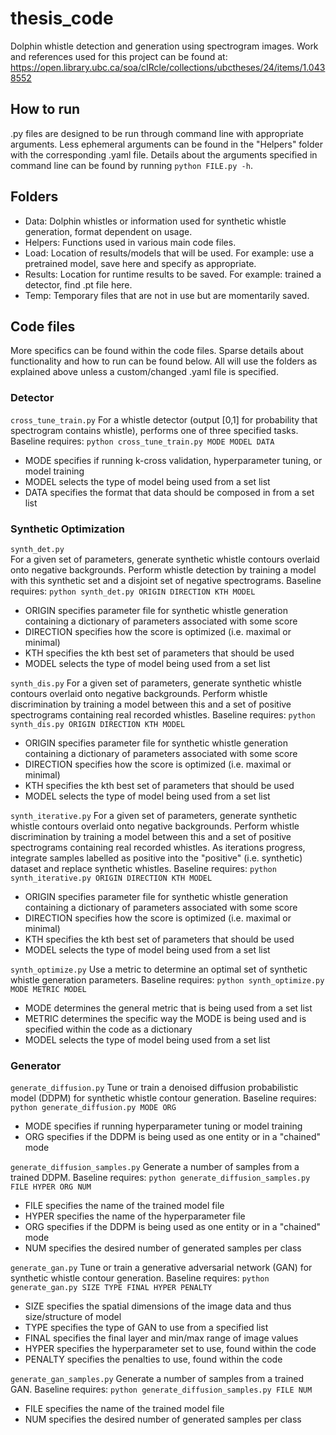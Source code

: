 # thesis_code
Dolphin whistle detection and generation using spectrogram images. Work and references used for this project can be found at: https://open.library.ubc.ca/soa/cIRcle/collections/ubctheses/24/items/1.0438552

## How to run
.py files are designed to be run through command line with appropriate arguments. Less ephemeral arguments can be found in the "Helpers" folder with the corresponding .yaml file. Details about the arguments specified in command line can be found by running `python FILE.py -h`. 

## Folders
- Data: Dolphin whistles or information used for synthetic whistle generation, format dependent on usage.
- Helpers: Functions used in various main code files.
- Load: Location of results/models that will be used. For example: use a pretrained model, save here and specify as appropriate.
- Results: Location for runtime results to be saved. For example: trained a detector, find .pt file here.
- Temp: Temporary files that are not in use but are momentarily saved.

## Code files
More specifics can be found within the code files. Sparse details about functionality and how to run can be found below. All will use the folders as explained above unless a custom/changed .yaml file is specified.

### Detector
`cross_tune_train.py`
For a whistle detector (output [0,1] for probability that spectrogram contains whistle), performs one of three specified tasks. Baseline requires: `python cross_tune_train.py MODE MODEL DATA`
- MODE specifies if running k-cross validation, hyperparameter tuning, or model training
- MODEL selects the type of model being used from a set list
- DATA specifies the format that data should be composed in from a set list

### Synthetic Optimization
`synth_det.py` <br>
For a given set of parameters, generate synthetic whistle contours overlaid onto negative backgrounds. Perform whistle detection by training a model with this synthetic set and a disjoint set of negative spectrograms. Baseline requires: `python synth_det.py ORIGIN DIRECTION KTH MODEL`
- ORIGIN specifies parameter file for synthetic whistle generation containing a dictionary of parameters associated with some score
- DIRECTION specifies how the score is optimized (i.e. maximal or minimal)
- KTH specifies the kth best set of parameters that should be used
- MODEL selects the type of model being used from a set list

`synth_dis.py`
For a given set of parameters, generate synthetic whistle contours overlaid onto negative backgrounds. Perform whistle discrimination by training a model between this and a set of positive spectrograms containing real recorded whistles. Baseline requires: `python synth_dis.py ORIGIN DIRECTION KTH MODEL`
- ORIGIN specifies parameter file for synthetic whistle generation containing a dictionary of parameters associated with some score
- DIRECTION specifies how the score is optimized (i.e. maximal or minimal)
- KTH specifies the kth best set of parameters that should be used
- MODEL selects the type of model being used from a set list
  
`synth_iterative.py`
For a given set of parameters, generate synthetic whistle contours overlaid onto negative backgrounds. Perform whistle discrimination by training a model between this and a set of positive spectrograms containing real recorded whistles. As iterations progress, integrate samples labelled as positive into the "positive" (i.e. synthetic) dataset and replace synthetic whistles. Baseline requires: `python synth_iterative.py ORIGIN DIRECTION KTH MODEL`
- ORIGIN specifies parameter file for synthetic whistle generation containing a dictionary of parameters associated with some score
- DIRECTION specifies how the score is optimized (i.e. maximal or minimal)
- KTH specifies the kth best set of parameters that should be used
- MODEL selects the type of model being used from a set list
  
`synth_optimize.py`
Use a metric to determine an optimal set of synthetic whistle generation parameters. Baseline requires: `python synth_optimize.py MODE METRIC MODEL`
- MODE determines the general metric that is being used from a set list
- METRIC determines the specific way the MODE is being used and is specified within the code as a dictionary
- MODEL selects the type of model being used from a set list
  
### Generator
`generate_diffusion.py`
Tune or train a denoised diffusion probabilistic model (DDPM) for synthetic whistle contour generation. Baseline requires: `python generate_diffusion.py MODE ORG`
- MODE specifies if running hyperparameter tuning or model training
- ORG specifies if the DDPM is being used as one entity or in a "chained" mode
  
`generate_diffusion_samples.py`
Generate a number of samples from a trained DDPM. Baseline requires: `python generate_diffusion_samples.py FILE HYPER ORG NUM`
- FILE specifies the name of the trained model file
- HYPER specifies the name of the hyperparameter file
- ORG specifies if the DDPM is being used as one entity or in a "chained" mode
- NUM specifies the desired number of generated samples per class
  
`generate_gan.py`
Tune or train a generative adversarial network (GAN) for synthetic whistle contour generation. Baseline requires: `python generate_gan.py SIZE TYPE FINAL HYPER PENALTY`
- SIZE specifies the spatial dimensions of the image data and thus size/structure of model
- TYPE specifies the type of GAN to use from a specified list
- FINAL specifies the final layer and min/max range of image values
- HYPER specifies the hyperparameter set to use, found within the code
- PENALTY specifies the penalties to use, found within the code
  
`generate_gan_samples.py`
Generate a number of samples from a trained GAN. Baseline requires: `python generate_diffusion_samples.py FILE NUM`
- FILE specifies the name of the trained model file
- NUM specifies the desired number of generated samples per class
